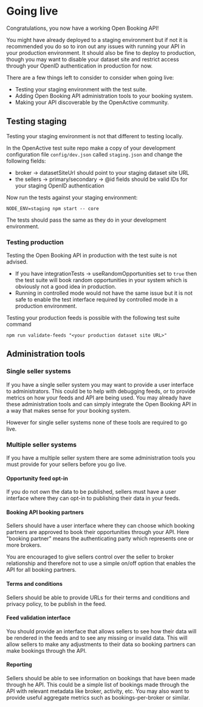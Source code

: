# Going live

Congratulations, you now have a working Open Booking API!&#x20;

You might have already deployed to a staging environment but if not it is recommended you do so to iron out any issues with running your API in your production environment. It should also be fine to deploy to production, though you may want to disable your dataset site and restrict access through your OpenID authentication in production for now.

There are a few things left to consider to consider when going live:

* Testing your staging environment with the test suite.
* Adding Open Booking API administration tools to your booking system.
* Making your API discoverable by the OpenActive community.

## Testing staging

Testing your staging environment is not that different to testing locally.&#x20;

In the OpenActive test suite repo make a copy of your development configuration file `config/dev.json` called `staging.json` and change the following fields:

* broker -> datasetSiteUrl should point to your staging dataset site URL
* the sellers -> primary/secondary -> @id fields should be valid IDs for your staging OpenID authentication

Now run the tests against your staging environment:

```
NODE_ENV=staging npm start -- core
```

The tests should pass the same as they do in your development environment.&#x20;

### Testing production

Testing the Open Booking API in production with the test suite is not advised.&#x20;

* If you have integrationTests -> useRandomOpportunities set to `true` then the test suite will book random opportunities in your system which is obviously not a good idea in production.&#x20;
* Running in controlled mode would not have the same issue but it is not safe to enable the test interface required by controlled mode in a production environment.

Testing your production feeds is possible with the following test suite command

```
npm run validate-feeds "<your production dataset site URL>"
```

## Administration tools

### Single seller systems

If you have a single seller system you may want to provide a user interface to administrators. This could be to help with debugging feeds, or to provide metrics on how your feeds and API are being used. You may already have these administration tools and can simply integrate the Open Booking API in a way that makes sense for your booking system.

However for single seller systems none of these tools are required to go live.

### Multiple seller systems

If you have a multiple seller system there are some administration tools you must provide for your sellers before you go live.

#### Opportunity feed opt-in

If you do not own the data to be published, sellers must have a user interface where they can opt-in to publishing their data in your feeds.

#### Booking API booking partners

Sellers should have a user interface where they can choose which booking partners are approved to book their opportunities through your API. Here "booking partner" means the authenticating party which represents one or more brokers.

You are encouraged to give sellers control over the seller to broker relationship and therefore not to use a simple on/off option that enables the API for all booking partners.

#### Terms and conditions

Sellers should be able to provide URLs for their terms and conditions and privacy policy, to be publish in the feed.

#### Feed validation interface

You should provide an interface that allows sellers to see how their data will be rendered in the feeds and to see any missing or invalid data. This will allow sellers to make any adjustments to their data so booking partners can make bookings through the API.

#### Reporting

Sellers should be able to see information on bookings that have been made through he API. This could be a simple list of bookings made through the API with relevant metadata like broker, activity, etc. You may also want to provide useful aggregate metrics such as bookings-per-broker or similar.
